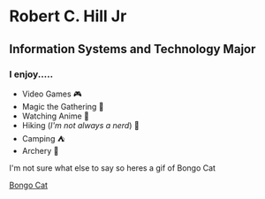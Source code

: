 # **Robert C. Hill Jr**
## Information Systems and Technology Major

### I enjoy.....
* Video Games 🎮
* Magic the Gathering 🎴
* Watching Anime 🎥
* Hiking (*I'm not always a nerd*) 🥾
* Camping ⛺
* Archery 🏹

I'm not sure what else to say so heres a gif of Bongo Cat

[Bongo Cat](https://giphy.com/gifs/kawaii-bongo-cat-bongocat-sthmCnCpfr8M8jtTQy?utm_source=media-link&utm_medium=landing&utm_campaign=Media%20Links&utm_term=)

